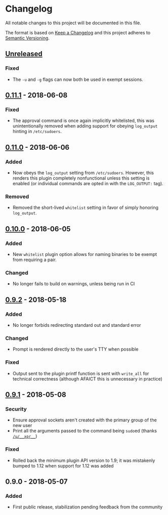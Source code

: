 # Changelog

All notable changes to this project will be documented in this file.

The format is based on [Keep a Changelog](http://keepachangelog.com/en/1.0.0/)
and this project adheres to [Semantic Versioning](http://semver.org/spec/v2.0.0.html).

## [Unreleased]

### Fixed
- The `-u` and `-g` flags can now both be used in exempt sessions.

## [0.11.1] - 2018-06-08

### Fixed
- The approval command is once again implicitly whitelisted, this was unintentionally removed when adding support for obeying `log_output` hinting in `/etc/sudoers`.

## [0.11.0] - 2018-06-06

### Added
- Now obeys the `log_output` setting from `/etc/sudoers`. However, this renders this plugin completely nonfunctional unless this setting is enabled (or individual commands are opted in with the `LOG_OUTPUT:` tag).

### Removed
- Removed the short-lived `whitelist` setting in favor of simply honoring `log_output`.

## [0.10.0] - 2018-06-05

### Added
- New `whitelist` plugin option allows for naming binaries to be exempt from requiring a pair.

### Changed
- No longer fails to build on warnings, unless being run in CI

## [0.9.2] - 2018-05-18

### Added
- No longer forbids redirecting standard out and standard error

### Changed
- Prompt is rendered directly to the user's TTY when possible

### Fixed
- Output sent to the plugin printf function is sent with `write_all` for technical correctness (although AFAICT this is unnecessary in practice)

## [0.9.1] - 2018-05-08

### Security
- Ensure approval sockets aren't created with the primary group of the new user
- Print all the arguments passed to the command being `sudo`ed (thanks [`/u/__xor__`](https://www.reddit.com/r/rust/comments/8hppka/sudo_pair_090_released/dymsev8/))

### Fixed
- Rolled back the minimum plugin API version to 1.9; it was mistakenly bumped to 1.12 when support for 1.12 was added

## 0.9.0 - 2018-05-07

### Added
- First public release, stabilization pending feedback from the community

[Unreleased]: https://github.com/square/sudo_pair/compare/sudo_pair-v0.11.0...master
[0.11.1]:     https://github.com/square/sudo_pair/compare/sudo_pair-v0.11.0...sudo_pair-v0.11.1
[0.11.0]:     https://github.com/square/sudo_pair/compare/sudo_pair-v0.10.0...sudo_pair-v0.11.0
[0.10.0]:     https://github.com/square/sudo_pair/compare/sudo_pair-v0.9.2...sudo_pair-v0.10.0
[0.9.2]:      https://github.com/square/sudo_pair/compare/sudo_pair-v0.9.1...sudo_pair-v0.9.2
[0.9.1]:      https://github.com/square/sudo_pair/compare/sudo_pair-v0.9.0...sudo_pair-v0.9.1
